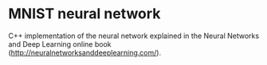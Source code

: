 # MNIST neural network

C++ implementation of the neural network explained in the Neural Networks and
Deep Learning online book (http://neuralnetworksanddeeplearning.com/).
